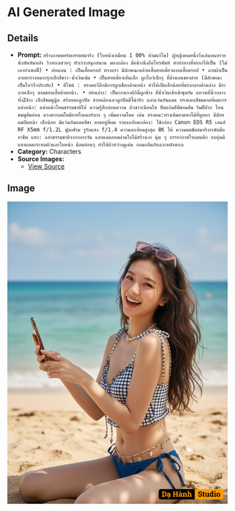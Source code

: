 # AI Generated Image

## Details
- **Prompt:** `สร้างภาพพอร์ตเทรตสมจริง (ใบหน้าเหมือน 1 00% ห้ามแก้ไข) ผู้หญิงคนหนึ่งวิ่งเล่นบนทราย นั่งหันหันหลัง วิวทะเลสวยๆ หัวเราะสนุกสนาน มองกล้อง มือข้างนึงถือโทรศัพท์ ทำท่าทางที่อยากให้เป็น (ไม่เอาท่าเซลฟี่)
• ​ท่อนบน : ​เป็นเสื้อครอป ทรงบรา มีลักษณะคล้ายเสื้อสายเดี่ยวแบบเสื้อครอป
• ​ลายผ้าเป็นลายตารางหมากรุกเล็กสีขาว-น้ำเงินเข้ม
• เป็นสายเดี่ยวเส้นเล็ก ผูกโบว์เล็กๆ ที่ด้านบนของสาย (มีลักษณะเป็นโบว์จิ๋วประดับ)
• ​ดีไซน์ : ทรงคอวีลึกมีการผูกเชือกด้านหน้า ทำให้เปิดเล็กน้อยที่ตรงกลางด้านล่าง มีระบายเล็กๆ ตามขอบเสื้อด้านหน้า.
• ​ท่อนล่าง: เป็นกางเกงบิกินี่ผูกข้าง สีน้ำเงินเข้าเข้าชุดกัน
​แหวนที่นิ้วกลางทั้ง2ข้าง เล็กสีชมพูนู้ด
สร้อยคอลูกปัด สายคล้องเอวลูกปัดมีจี้น่ารัก และแว่นกันแดด ทรงแคบสีชมคาดที่ผมการแต่งหน้า: แต่งหน้าโทนธรรมชาติให้ ความรู้สึกอ่อนหวาน ผิวขาวเนียนใส ปัดแก้มสีพืชอมส้ม ริมฝีปาก โทนชมพูส้มอ่อน ดวงตากลมโตมีอายไลเนอร์บาง ๆ เพิ่มความโดด เด่น
ทรงผม:ทรงเดิมอาดอกไม้ที่หูออก มีปอยผมปิดหน้า เล็กน้อย มีแว่นกันแดดสีชา คาดอยู่ที่ผม
รายละเอียดกล้อง: ใช้กล้อง Canon EOS R5 เลนส์ RF X5mm f/1.2L ฟูลเฟรม รูรับแสง f/1.4 ความละเอียดสูงสุด 8K ให้ ความคมชัดสมจริงระดับมืออาชีพ
แสง: แสงธรรมชาติจากกลางวัน แสงแดดลอดผ่านใบไม้สร้างเงา นุ่ม ๆ บรรยากาศโรแมนติก อบอุ่นมีแสงแดดกระทบผิวและใบหน้า มีลมอ่อนๆ ทำให้ผิวสว่างดูเด่น กลมกลืนกับฉากหลังทะเล`
- **Category:** Characters
- **Source Images:**
  - [View Source](https://raw.githubusercontent.com/lenzcomvth/Somethings/main/Models/Female/Female3.jpg)

## Image
![AI Generated Image](./image-2025-10-20T08-51-04-654Z-xs7hg.png)